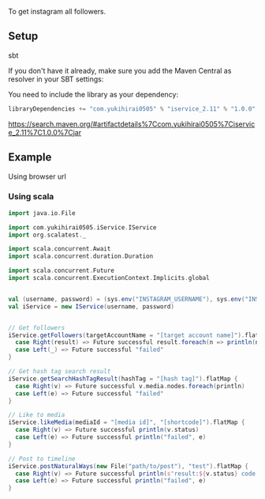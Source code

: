 To get instagram all followers.

## Setup

sbt

If you don't have it already, make sure you add the Maven Central as resolver in your SBT settings:

You need to include the library as your dependency:

```scala
libraryDependencies += "com.yukihirai0505" % "iservice_2.11" % "1.0.0"
```

https://search.maven.org/#artifactdetails%7Ccom.yukihirai0505%7Ciservice_2.11%7C1.0.0%7Cjar

## Example

Using browser url

### Using scala

```scala
import java.io.File

import com.yukihirai0505.iService.IService
import org.scalatest._

import scala.concurrent.Await
import scala.concurrent.duration.Duration

import scala.concurrent.Future
import scala.concurrent.ExecutionContext.Implicits.global


val (username, password) = (sys.env("INSTAGRAM_USERNAME"), sys.env("INSTAGRAM_PASSWORD"))
val iService = new IService(username, password)


// Get followers
iService.getFollowers(targetAccountName = "[target account name]").flatMap {
  case Right(result) => Future successful result.foreach(n => println(n.node.username))
  case Left(_) => Future successful "failed"
}

// Get hash tag search result
iService.getSearchHashTagResult(hashTag = "[hash tag]").flatMap {
  case Right(v) => Future successful v.media.nodes.foreach(println)
  case Left(e) => Future successful "failed"
}

// Like to media
iService.likeMedia(mediaId = "[media id]", "[shortcode]").flatMap {
  case Right(v) => Future successful println(v.status)
  case Left(e) => Future successful println("failed", e)
}

// Post to timeline
iService.postNaturalWays(new File("path/to/post"), "test").flatMap {
  case Right(v) => Future successful println(s"result:${v.status} code: ${v.code}")
  case Left(e) => Future successful println("failed", e)
}
```